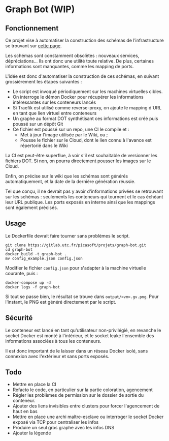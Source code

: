 # Graph Bot (WIP)

## Fonctionnement

Ce projet vise à automatiser la construction des schémas de l’infrastructure se trouvant sur [cette page](https://wiki.picasoft.net/doku.php?id=infrastructure:architecture_globale).

Les schémas sont constamment obsolètes : nouveaux services, dépréciations... Ils ont donc une utilité toute relative. De plus, certaines informations sont manquantes, comme les mapping de ports.

L'idée est donc d'automatiser la construction de ces schémas, en suivant grossièrement les étapes suivantes :

* Le script est invoqué périodiquement sur les machines virtuelles cibles.
* On interroge le démon Docker pour récupérer les informations intéressantes sur les conteneurs lancés
* Si Traefik est utilisé comme reverse-proxy, on ajoute le mapping d'URL en tant que lien virtuel entre conteneurs
* Un graphe au format DOT synthétisant ces informations est créé puis poussé sur un dépôt Git
* Ce fichier est poussé sur un repo, une CI le compile et :
	* Met à jour l'image utilisée par le Wiki, ou ;
	* Pousse le fichier sur le Cloud, dont le lien connu à l'avance est répertorié dans le Wiki

La CI est peut-être superflue, à voir s'il est souhaitable de versionner les fichiers DOT. Si non, on pourra directement pousser les images sur le Cloud.

Enfin, on précise sur le wiki que les schémas sont générés automatiquement, et la date de la dernière génération réussie.

Tel que conçu, il ne devrait pas y avoir d'informations privées se retrouvant sur les schémas : seulements les conteneurs qui tournent et le cas échéant leur URL publique. Les ports exposés en interne ainsi que les mappings sont également précisés.

## Usage

Le Dockerfile devrait faire tourner sans problèmes le script.

```
git clone https://gitlab.utc.fr/picasoft/projets/graph-bot.git
cd graph-bot
docker build -t graph-bot .
mv config_example.json config.json
```

Modifier le fichier `config.json` pour s'adapter à la machine virtuelle courante, puis :

```
docker-compose up -d
docker logs -f graph-bot
```

Si tout se passe bien, le résultat se trouve dans `output/<vm>.gv.png`. Pour l'instant, le PNG est généré directement par le script.

## Sécurité

Le conteneur est lancé en tant qu'utilisateur non-privilégié, en revanche le socket Docker est monté à l'intérieur, et le socket leake l'ensemble des informations associées à tous les conteneurs.

Il est donc important de le laisser dans un réseau Docker isolé, sans connexion avec l'extérieur et sans ports exposés.

## Todo

* Mettre en place la CI
* Refacto le code, en particulier sur la partie coloration, agencement
* Régler les problèmes de permission sur le dossier de sortie du conteneur.
* Ajouter des liens invisibles entre clusters pour forcer l'agencement de haut en bas
* Mettre en place une archi maître-esclave ou interroger le socket Docker exposé via TCP pour centraliser les infos
* Produire un seul gros graphe avec les infos DNS
* Ajouter la légende
